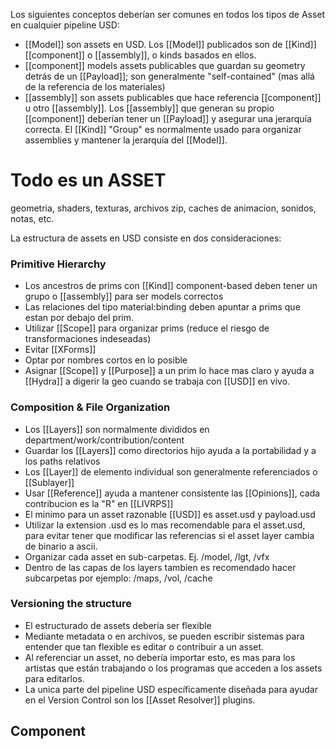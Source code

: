 Los siguientes conceptos deberían ser comunes en todos los tipos de Asset en cualquier pipeline USD:

- [[Model]] son assets en USD. Los [[Model]] publicados son de [[Kind]] [[component]] o [[assembly]], o kinds basados en ellos.
- [[component]] models assets publicables que guardan su geometry detrás de un [[Payload]]; son generalmente "self-contained" (mas allá de la referencia de los materiales)
- [[assembly]] son assets publicables que hace referencia [[component]] u otro [[assembly]]. Los [[assembly]] que generan su propio [[component]] deberían tener un [[Payload]] y asegurar una jerarquía correcta. El [[Kind]] "Group" es normalmente usado para organizar assemblies y mantener la jerarquía del [[Model]].
# Todo es un ASSET
geometria, shaders, texturas, archivos zip, caches de animacion, sonidos, notas, etc.

La estructura de assets en USD consiste en dos consideraciones:
### Primitive Hierarchy
- Los ancestros de prims con [[Kind]] component-based deben tener un grupo o [[assembly]] para ser models correctos
- Las relaciones del tipo material:binding deben apuntar a prims que estan por debajo del prim.
- Utilizar [[Scope]] para organizar prims (reduce el riesgo de transformaciones indeseadas)
- Evitar [[XForms]] 
- Optar por nombres cortos en lo posible
- Asignar [[Scope]] y [[Purpose]] a un prim lo hace mas claro y ayuda a [[Hydra]] a digerir la geo cuando se trabaja con [[USD]] en vivo.

### Composition & File Organization
- Los [[Layers]] son normalmente divididos en department/work/contribution/content
- Guardar los [[Layers]] como directorios hijo ayuda a la portabilidad y a los paths relativos
- Los [[Layer]] de elemento individual son generalmente referenciados o [[Sublayer]] 
- Usar [[Reference]] ayuda a mantener consistente las [[Opinions]], cada contribucion es la "R" en [[LIVRPS]]
- El minimo para un asset razonable [[USD]] es asset.usd y payload.usd
- Utilizar la extension .usd es lo mas recomendable para el asset.usd, para evitar tener que modificar las referencias si el asset layer cambia de binario a ascii.
- Organizar cada asset en sub-carpetas. Ej. /model, /lgt, /vfx
- Dentro de las capas de los layers tambien es recomendado hacer subcarpetas por ejemplo: /maps, /vol, /cache

### Versioning the structure
- El estructurado de assets debería ser flexible
- Mediante metadata o en archivos, se pueden escribir sistemas para entender que tan flexible es editar o contribuir a un asset.
- Al referenciar un asset, no debería importar esto, es mas para los artistas que están trabajando o los programas que acceden a los assets para editarlos.
- La unica parte del pipeline USD específicamente diseñada para ayudar en el Version Control son los [[Asset Resolver]] plugins.

## Component


